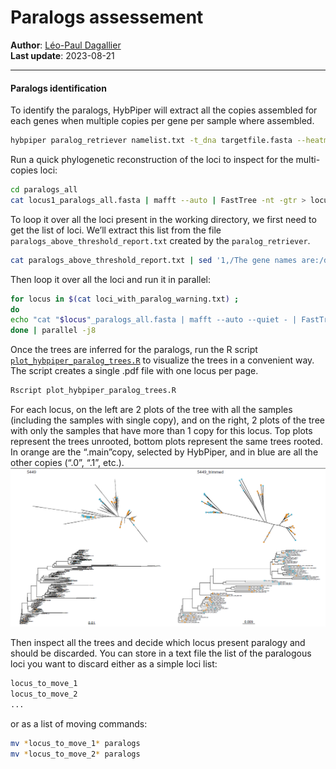 Paralogs assessement
================

**Author**: [Léo-Paul Dagallier](https://github.com/LPDagallier)  
**Last update**: 2023-08-21

------------------------------------------------------------------------

#### Paralogs identification

To identify the paralogs, HybPiper will extract all the copies assembled
for each genes when multiple copies per gene per sample where assembled.

``` bash
hybpiper paralog_retriever namelist.txt -t_dna targetfile.fasta --heatmap_filetype pdf --heatmap_dpi 300
```

Run a quick phylogenetic reconstruction of the loci to inspect for the
multi-copies loci:

``` bash
cd paralogs_all
cat locus1_paralogs_all.fasta | mafft --auto | FastTree -nt -gtr > locus1_paralogs_all.tre
```

To loop it over all the loci present in the working directory, we first
need to get the list of loci. We’ll extract this list from the file
`paralogs_above_threshold_report.txt` created by the
`paralog_retriever`.

``` bash
cat paralogs_above_threshold_report.txt | sed '1,/The gene names are:/d' > paralogs_all/loci_with_paralog_warning.txt
```

Then loop it over all the loci and run it in parallel:

``` bash
for locus in $(cat loci_with_paralog_warning.txt) ;
do
echo "cat "$locus"_paralogs_all.fasta | mafft --auto --quiet - | FastTree -nt -gtr > "$locus"_paralogs_all.tre"
done | parallel -j8
```

Once the trees are inferred for the paralogs, run the R script
[`plot_hybpiper_paralog_trees.R`](PHYLOGENY_RECONSTRUCTION/R/plot_hybpiper_paralog_trees.R)
to visualize the trees in a convenient way. The script creates a single
.pdf file with one locus per page.

``` bash
Rscript plot_hybpiper_paralog_trees.R
```

For each locus, on the left are 2 plots of the tree with all the samples
(including the samples with single copy), and on the right, 2 plots of
the tree with only the samples that have more than 1 copy for this
locus. Top plots represent the trees unrooted, bottom plots represent
the same trees rooted. In orange are the “.main”copy, selected by
HybPiper, and in blue are all the other copies (“.0”, “.1”, etc.).
![paralog tree plot example](figures/paralog_tree_plot_example.PNG)

Then inspect all the trees and decide which locus present paralogy and
should be discarded. You can store in a text file the list of the
paralogous loci you want to discard either as a simple loci list:

``` bash
locus_to_move_1
locus_to_move_2
...
```

or as a list of moving commands:

``` bash
mv *locus_to_move_1* paralogs
mv *locus_to_move_2* paralogs
```
